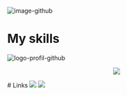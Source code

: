 

![image-github](https://user-images.githubusercontent.com/79690181/143508591-30628af0-9ae3-4cc4-b623-e08d0f8cd982.gif)


# My skills
![logo-profil-github](https://user-images.githubusercontent.com/79690181/142406791-d55d3538-de63-4191-9d6f-465a994be51e.png)

<p align="center">
   <img align="center" src="https://github-readme-stats.vercel.app/api?username=yourGithubUsername" />
</p>
# Links
<img src="https://img.shields.io/twitter/url?style=social&url=https%3A%2F%2Ftwitter.com%2Fwildagsx"> <img src="https://img.shields.io/badge/linkedin--lightgrey?style=social&logo=linkedin">
